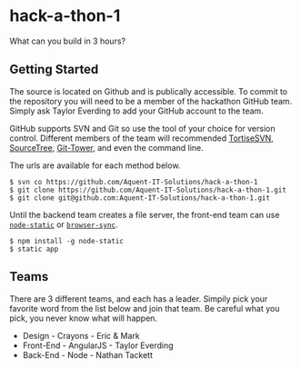 hack-a-thon-1
=============

What can you build in 3 hours?

Getting Started
---------------

The source is located on Github and is publically accessible. To commit to the
repository you will need to be a member of the hackathon GitHub team. Simply
ask Taylor Everding to add your GitHub account to the team.

GitHub supports SVN and Git so use the tool of your choice for version control.
Different members of the team will recommended
[TortiseSVN](http://tortoisesvn.net/), 
[SourceTree](https://www.sourcetreeapp.com/),
[Git-Tower](http://www.git-tower.com/), and even the command line.

The urls are available for each method below.

    $ svn co https://github.com/Aquent-IT-Solutions/hack-a-thon-1
    $ git clone https://github.com/Aquent-IT-Solutions/hack-a-thon-1.git
    $ git clone git@github.com:Aquent-IT-Solutions/hack-a-thon-1.git

Until the backend team creates a file server, the front-end team can use
[`node-static`](https://github.com/cloudhead/node-static) or
[`browser-sync`](http://www.browsersync.io/).

    $ npm install -g node-static
    $ static app

Teams
-----

There are 3 different teams, and each has a leader. Simpily pick your favorite
word from the list below and join that team. Be careful what you pick, you never
know what will happen.

 * Design - Crayons - Eric & Mark
 * Front-End - AngularJS - Taylor Everding
 * Back-End - Node - Nathan Tackett
